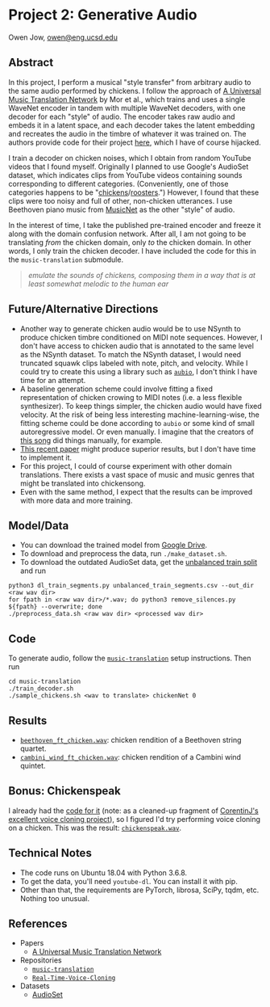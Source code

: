 # Project 2: Generative Audio

Owen Jow, owen@eng.ucsd.edu

## Abstract

In this project, I perform a musical "style transfer" from arbitrary audio to the same audio performed by chickens. I follow the approach of [A Universal Music Translation Network](https://arxiv.org/pdf/1805.07848.pdf) by Mor et al., which trains and uses a single WaveNet encoder in tandem with multiple WaveNet decoders, with one decoder for each "style" of audio. The encoder takes raw audio and embeds it in a latent space, and each decoder takes the latent embedding and recreates the audio in the timbre of whatever it was trained on. The authors provide code for their project [here](https://github.com/facebookresearch/music-translation), which I have of course hijacked.

I train a decoder on chicken noises, which I obtain from random YouTube videos that I found myself. Originally I planned to use Google's AudioSet dataset, which indicates clips from YouTube videos containing sounds corresponding to different categories. (Conveniently, one of those categories happens to be "[chickens](https://research.google.com/audioset/dataset/chicken_rooster.html)/[roosters](https://research.google.com/audioset/ontology/chicken_rooster.html).") However, I found that these clips were too noisy and full of other, non-chicken utterances. I use Beethoven piano music from [MusicNet](https://homes.cs.washington.edu/~thickstn/musicnet.html) as the other "style" of audio.

In the interest of time, I take the published pre-trained encoder and freeze it along with the domain confusion network. After all, I am not going to be translating _from_ the chicken domain, only _to_ the chicken domain. In other words, I only train the chicken decoder. I have included the code for this in the `music-translation` submodule.

> _emulate the sounds of chickens, composing them in a way that is at least somewhat melodic to the human ear_

## Future/Alternative Directions

- Another way to generate chicken audio would be to use NSynth to produce chicken timbre conditioned on MIDI note sequences. However, I don't have access to chicken audio that is annotated to the same level as the NSynth dataset. To match the NSynth dataset, I would need truncated squawk clips labeled with note, pitch, and velocity. While I could try to create this using a library such as [`aubio`](https://aubio.org), I don't think I have time for an attempt.
- A baseline generation scheme could involve fitting a fixed representation of chicken crowing to MIDI notes (i.e. a less flexible synthesizer). To keep things simpler, the chicken audio would have fixed velocity. At the risk of being less interesting machine-learning-wise, the fitting scheme could be done according to `aubio` or some kind of small autoregressive model. Or even manually. I imagine that the creators of [this song](https://www.youtube.com/watch?v=IpNgah-e6v4) did things manually, for example.
- [This recent paper](https://arxiv.org/pdf/1811.09620.pdf) might produce superior results, but I don't have time to implement it.
- For this project, I could of course experiment with other domain translations. There exists a vast space of music and music genres that might be translated into chickensong.
- Even with the same method, I expect that the results can be improved with more data and more training.

## Model/Data

- You can download the trained model from [Google Drive](TODO).
- To download and preprocess the data, run `./make_dataset.sh`.
- To download the outdated AudioSet data, get the [unbalanced train split](https://research.google.com/audioset/download.html) and run
```
python3 dl_train_segments.py unbalanced_train_segments.csv --out_dir <raw wav dir>
for fpath in <raw wav dir>/*.wav; do python3 remove_silences.py ${fpath} --overwrite; done
./preprocess_data.sh <raw wav dir> <processed wav dir>
```

## Code

To generate audio, follow the [`music-translation`](https://github.com/chickensong/music-translation) setup instructions. Then run
```
cd music-translation
./train_decoder.sh
./sample_chickens.sh <wav to translate> chickenNet 0
```

## Results

- [`beethoven_ft_chicken.wav`](TODO): chicken rendition of a Beethoven string quartet.
- [`cambini_wind_ft_chicken.wav`](TODO): chicken rendition of a Cambini wind quintet.

## Bonus: Chickenspeak

I already had the [code for it](https://github.com/ohjay/visual-questioner/blob/master/tts.py) (note: as a cleaned-up fragment of [CorentinJ's excellent voice cloning project](https://github.com/CorentinJ/Real-Time-Voice-Cloning)), so I figured I'd try performing voice cloning on a chicken. This was the result: [`chickenspeak.wav`](TODO).

## Technical Notes

- The code runs on Ubuntu 18.04 with Python 3.6.8.
- To get the data, you'll need `youtube-dl`. You can install it with pip.
- Other than that, the requirements are PyTorch, librosa, SciPy, tqdm, etc. Nothing too unusual.

## References

- Papers
  - [A Universal Music Translation Network](https://arxiv.org/pdf/1805.07848.pdf)
- Repositories
  - [`music-translation`](https://github.com/facebookresearch/music-translation)
  - [`Real-Time-Voice-Cloning`](https://github.com/CorentinJ/Real-Time-Voice-Cloning)
- Datasets
  - [AudioSet](https://research.google.com/audioset)
